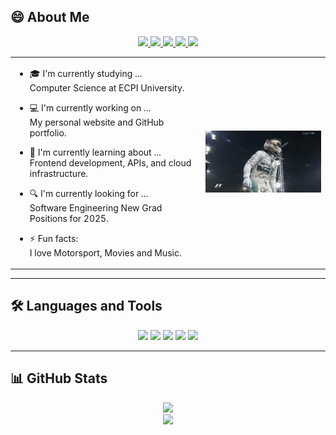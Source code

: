 ## 😄 About Me

<p align="center">
  <a href="https://www.linkedin.com/in/warren-troublefield-jr-51b124270">
    <img src="https://img.shields.io/badge/-LinkedIn-blue?style=flat-square&logo=linkedin&logoColor=white">
  </a>
  <a href="https://leetcode.com/u/WarrenTroublefield/">
    <img src="https://img.shields.io/badge/-LeetCode-FFA116?style=flat-square&logo=leetcode&logoColor=white">
  </a>
  <a href="https://instagram.com/warrengotkicks">
    <img src="https://img.shields.io/badge/-Instagram-E4405F?style=flat-square&logo=instagram&logoColor=white">
  </a>
  <a href="https://twitter.com/ShoeR6S">
    <img src="https://img.shields.io/badge/-Twitter-1DA1F2?style=flat-square&logo=twitter&logoColor=white">
  </a>
  <a href="mailto:swegmoneylife@gmail.com">
    <img src="https://img.shields.io/badge/-Email-D14836?style=flat-square&logo=gmail&logoColor=white">
  </a>
</p>

<table>
<tr>
<td>

- 🎓 I'm currently studying ...  
  Computer Science at ECPI University.

- 💻 I'm currently working on ...  
  My personal website and GitHub portfolio.

- 🌱 I'm currently learning about ...  
  Frontend development, APIs, and cloud infrastructure.

- 🔍 I'm currently looking for ...  
  Software Engineering New Grad Positions for 2025.

- ⚡ Fun facts:  
  I love Motorsport, Movies and Music.

</td>
<td align="center">
  <img src="https://raw.githubusercontent.com/WarrenTroublefield/WarrenTroublefield/main/imO3tiu-ezgif.com-video-to-gif-converter.gif" width="280"/>
</td>
</tr>
</table>

---

## 🛠️ Languages and Tools

<p align="center">
  <img src="https://img.shields.io/badge/Python-3670A0?style=for-the-badge&logo=python&logoColor=white"/>
  <img src="https://img.shields.io/badge/JavaScript-F7DF1E?style=for-the-badge&logo=javascript&logoColor=black"/>
  <img src="https://img.shields.io/badge/HTML5-E34F26?style=for-the-badge&logo=html5&logoColor=white"/>
  <img src="https://img.shields.io/badge/CSS3-1572B6?style=for-the-badge&logo=css3&logoColor=white"/>
  <img src="https://img.shields.io/badge/MySQL-00758F?style=for-the-badge&logo=mysql&logoColor=white"/>
</p>

---

## 📊 GitHub Stats

<p align="center">
  <img src="https://github-readme-stats.vercel.app/api?username=WarrenTroublefield&show_icons=true&theme=radical" />
  <br/>
  <img src="https://github-readme-stats.vercel.app/api/top-langs/?username=WarrenTroublefield&layout=compact&theme=radical" />
</p>
